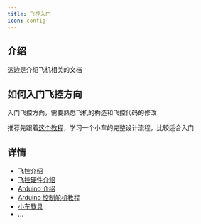 ```yaml
---
title: 飞控入门
icon: config
---
```


## 介绍

这边是介绍飞机相关的文档

## 如何入门飞控方向

入门飞控方向，需要熟悉飞机的构造和飞控代码的修改

推荐先跟着[这个教程](guide-teach-car.md)，学习一个小车的完整设计流程，比较适合入门

## 详情

- [飞控介绍](/flight/intro-flight-control-computer.md)
- [飞控硬件介绍](/flight/intro-flight-control-computer.md)
- [Arduino 介绍](/flight/intro-arduino.md)
- [Arduino 控制舵机教程](/flight/guide-arduino-servo.md)
- [小车教具](guide-teach-car.md)
- ...
